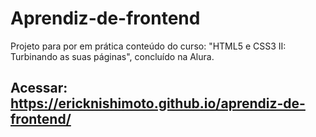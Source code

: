 # Aprendiz-de-frontend
Projeto para por em prática conteúdo do curso: "HTML5 e CSS3 II: Turbinando as suas páginas", concluído na Alura.

## Acessar: https://ericknishimoto.github.io/aprendiz-de-frontend/
